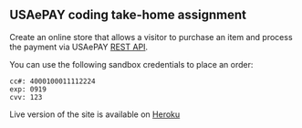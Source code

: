 ## USAePAY coding take-home assignment

Create an online store that allows a visitor to purchase an item and process the payment via USAePAY [REST API](https://help.usaepay.info/developer/rest-api/).

You can use the following sandbox credentials to place an order:

  ```
  cc#: 4000100011112224
  exp: 0919
  cvv: 123
  ```

Live version of the site is available on [Heroku](https://aziz-usaepay.herokuapp.com/)
